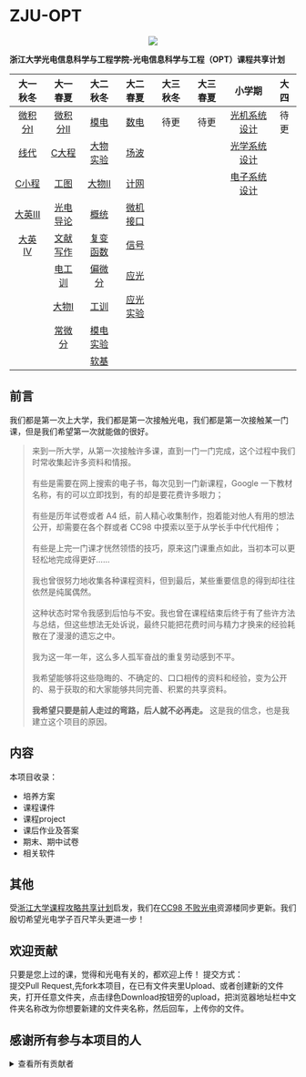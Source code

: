 # ZJU-OPT
<div align=center>
  <img src="http://opt.zju.edu.cn/_upload/site/00/e0/224/logo.jpg"/> 

</div>

**浙江大学光电信息科学与工程学院-光电信息科学与工程（OPT）课程共享计划**

| 大一秋冬 | 大一春夏 |  大二秋冬 | 大二春夏 |  大三秋冬 | 大三春夏 | 小学期 | 大四 |
| :----:| :----: | :----: | :----: | :----: | :----: | :----: | :----: |
|[微积分Ⅰ]|  [微积分Ⅱ]|  [模电]   | [数电] | 待更 | 待更 | [光机系统设计] |待更 |
|[线代]|      [C大程]|  [大物实验]| [场波] | | | [光学系统设计]||
|[C小程]|     [工图]   |  [大物Ⅱ] |  [计网]| | | [电子系统设计] | |
|[大英Ⅲ]|    [光电导论]|  [概统]|    [微机接口] | | 
|[大英Ⅳ]|    [文献写作]|  [复变函数]|[信号]
|       |     [电工训]|    [偏微分]|  [应光]
|       |     [大物Ⅰ]|    [工训]|   [应光实验]
|       |     [常微分]|    [模电实验]  
|       |             |   [软基]|

[微积分Ⅰ]:https://github.com/yinze00/ZJU-OPT
[线代]:https://github.com/yinze00/ZJU-OPT
[大英Ⅲ]:https://github.com/yinze00/ZJU-OPT
[大英Ⅳ]:https://github.com/yinze00/ZJU-OPT
[C小程]:https://github.com/yinze00/ZJU-OPT/tree/master/%E7%A8%8B%E5%BA%8F%E8%AE%BE%E8%AE%A1%E5%9F%BA%E7%A1%80

[微积分Ⅱ]:https://github.com/yinze00/ZJU-OPT
[C大程]:https://github.com/yinze00/ZJU-OPT
[工图]:https://github.com/yinze00/ZJU-OPT/tree/master/%E5%B7%A5%E7%A8%8B%E5%9B%BE%E5%AD%A6
[光电导论]:https://github.com/yinze00/ZJU-OPT
[文献写作]:https://github.com/yinze00/ZJU-OPT
[电工训]:https://github.com/yinze00/ZJU-OPT
[大物Ⅰ]:https://github.com/yinze00/ZJU-OPT/tree/master/%E5%A4%A7%E5%AD%A6%E7%89%A9%E7%90%86%EF%BC%88%E7%94%B2%EF%BC%89%E2%85%A0
[常微分]:https://github.com/yinze00/ZJU-OPT

[模电]:https://github.com/yinze00/ZJU-OPT
[大物实验]:https://github.com/yinze00/ZJU-OPT
[大物Ⅱ]:https://github.com/yinze00/ZJU-OPT
[概统]:https://github.com/yinze00/ZJU-OPT
[复变函数]:https://github.com/yinze00/ZJU-OPT
[偏微分]:https://github.com/yinze00/ZJU-OPT
[工训]:https://github.com/yinze00/ZJU-OPT
[模电实验]:https://github.com/yinze00/ZJU-OPT
[软基]:https://github.com/yinze00/ZJU-OPT

[数电]:https://github.com/yinze00/ZJU-OPT
[场波]:https://github.com/yinze00/ZJU-OPT
[信号]:https://github.com/yinze00/ZJU-OPT
[应光]:https://github.com/yinze00/ZJU-OPT
[应光实验]:https://github.com/yinze00/ZJU-OPT
[计网]:https://github.com/yinze00/ZJU-OPT
[微机接口]:https://github.com/yinze00/ZJU-OPT/tree/master/%E5%BE%AE%E6%9C%BA%E5%8E%9F%E7%90%86%E4%B8%8E%E6%8E%A5%E5%8F%A3%E6%8A%80%E6%9C%AF/%E8%AF%95%E5%8D%B7%E6%A0%B7%E5%BC%A0

[光机系统设计]:https://github.com/yinze00/ZJU-OPT
[光学系统设计]:https://github.com/yinze00/ZJU-OPT
[电子系统设计]:https://github.com/yinze00/ZJU-OPT
## 前言
我们都是第一次上大学，我们都是第一次接触光电，我们都是第一次接触某一门课，但是我们希望第一次就能做的很好。<BR>

> 来到一所大学，从第一次接触许多课，直到一门一门完成，这个过程中我们时常收集起许多资料和情报。<BR><BR>
有些是需要在网上搜索的电子书，每次见到一门新课程，Google 一下教材名称，有的可以立即找到，有的却是要花费许多眼力；<BR><BR>有些是历年试卷或者 A4 纸，前人精心收集制作，抱着能对他人有用的想法公开，却需要在各个群或者 CC98 中摸索以至于从学长手中代代相传；<BR><BR>有些是上完一门课才恍然领悟的技巧，原来这门课重点如此，当初本可以更轻松地完成得更好……<BR><BR>我也曾很努力地收集各种课程资料，但到最后，某些重要信息的得到却往往依然是纯属偶然。<BR><BR>这种状态时常令我感到后怕与不安。我也曾在课程结束后终于有了些许方法与总结，但这些想法无处诉说，最终只能把花费时间与精力才换来的经验耗散在了漫漫的遗忘之中。<BR><BR>我为这一年一年，这么多人孤军奋战的重复劳动感到不平。<BR><BR>我希望能够将这些隐晦的、不确定的、口口相传的资料和经验，变为公开的、易于获取的和大家能够共同完善、积累的共享资料。<BR><BR> **我希望只要是前人走过的弯路，后人就不必再走。** 这是我的信念，也是我建立这个项目的原因。

## 内容
本项目收录：
* 培养方案
* 课程课件
* 课程project
* 课后作业及答案
* 期末、期中试卷
* 相关软件

## 其他
受[浙江大学课程攻略共享计划](https://github.com/QSCTech/zju-icicles)启发，我们在[CC98 不败光电](https://www.cc98.org/board/214)资源楼同步更新。我们殷切希望光电学子百尺竿头更进一步！

## 欢迎贡献
只要是您上过的课，觉得和光电有关的，都欢迎上传！
提交方式：<BR>
  提交Pull Request,先fork本项目，在已有文件夹里Upload、或者创建新的文件夹，打开任意文件夹，点击绿色Download按钮旁的upload，把浏览器地址栏中文件夹名称改为你想要新建的文件夹名称，然后回车，上传你的文件。
  
## 感谢所有参与本项目的人
<details>
  <summary>查看所有贡献者</summary>
  <pre> Yinze 荷戟独彷徨</pre>
  </details>
  
